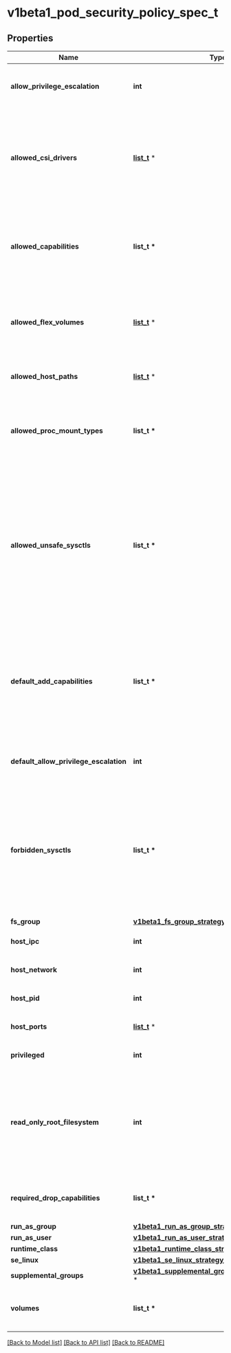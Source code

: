 # v1beta1_pod_security_policy_spec_t

## Properties
Name | Type | Description | Notes
------------ | ------------- | ------------- | -------------
**allow_privilege_escalation** | **int** | allowPrivilegeEscalation determines if a pod can request to allow privilege escalation. If unspecified, defaults to true. | [optional] 
**allowed_csi_drivers** | [**list_t**](v1beta1_allowed_csi_driver.md) \* | AllowedCSIDrivers is an allowlist of inline CSI drivers that must be explicitly set to be embedded within a pod spec. An empty value indicates that any CSI driver can be used for inline ephemeral volumes. This is a beta field, and is only honored if the API server enables the CSIInlineVolume feature gate. | [optional] 
**allowed_capabilities** | **list_t \*** | allowedCapabilities is a list of capabilities that can be requested to add to the container. Capabilities in this field may be added at the pod author&#39;s discretion. You must not list a capability in both allowedCapabilities and requiredDropCapabilities. | [optional] 
**allowed_flex_volumes** | [**list_t**](v1beta1_allowed_flex_volume.md) \* | allowedFlexVolumes is an allowlist of Flexvolumes.  Empty or nil indicates that all Flexvolumes may be used.  This parameter is effective only when the usage of the Flexvolumes is allowed in the \&quot;volumes\&quot; field. | [optional] 
**allowed_host_paths** | [**list_t**](v1beta1_allowed_host_path.md) \* | allowedHostPaths is an allowlist of host paths. Empty indicates that all host paths may be used. | [optional] 
**allowed_proc_mount_types** | **list_t \*** | AllowedProcMountTypes is an allowlist of allowed ProcMountTypes. Empty or nil indicates that only the DefaultProcMountType may be used. This requires the ProcMountType feature flag to be enabled. | [optional] 
**allowed_unsafe_sysctls** | **list_t \*** | allowedUnsafeSysctls is a list of explicitly allowed unsafe sysctls, defaults to none. Each entry is either a plain sysctl name or ends in \&quot;*\&quot; in which case it is considered as a prefix of allowed sysctls. Single * means all unsafe sysctls are allowed. Kubelet has to allowlist all allowed unsafe sysctls explicitly to avoid rejection.  Examples: e.g. \&quot;foo/*\&quot; allows \&quot;foo/bar\&quot;, \&quot;foo/baz\&quot;, etc. e.g. \&quot;foo.*\&quot; allows \&quot;foo.bar\&quot;, \&quot;foo.baz\&quot;, etc. | [optional] 
**default_add_capabilities** | **list_t \*** | defaultAddCapabilities is the default set of capabilities that will be added to the container unless the pod spec specifically drops the capability.  You may not list a capability in both defaultAddCapabilities and requiredDropCapabilities. Capabilities added here are implicitly allowed, and need not be included in the allowedCapabilities list. | [optional] 
**default_allow_privilege_escalation** | **int** | defaultAllowPrivilegeEscalation controls the default setting for whether a process can gain more privileges than its parent process. | [optional] 
**forbidden_sysctls** | **list_t \*** | forbiddenSysctls is a list of explicitly forbidden sysctls, defaults to none. Each entry is either a plain sysctl name or ends in \&quot;*\&quot; in which case it is considered as a prefix of forbidden sysctls. Single * means all sysctls are forbidden.  Examples: e.g. \&quot;foo/*\&quot; forbids \&quot;foo/bar\&quot;, \&quot;foo/baz\&quot;, etc. e.g. \&quot;foo.*\&quot; forbids \&quot;foo.bar\&quot;, \&quot;foo.baz\&quot;, etc. | [optional] 
**fs_group** | [**v1beta1_fs_group_strategy_options_t**](v1beta1_fs_group_strategy_options.md) \* |  | 
**host_ipc** | **int** | hostIPC determines if the policy allows the use of HostIPC in the pod spec. | [optional] 
**host_network** | **int** | hostNetwork determines if the policy allows the use of HostNetwork in the pod spec. | [optional] 
**host_pid** | **int** | hostPID determines if the policy allows the use of HostPID in the pod spec. | [optional] 
**host_ports** | [**list_t**](v1beta1_host_port_range.md) \* | hostPorts determines which host port ranges are allowed to be exposed. | [optional] 
**privileged** | **int** | privileged determines if a pod can request to be run as privileged. | [optional] 
**read_only_root_filesystem** | **int** | readOnlyRootFilesystem when set to true will force containers to run with a read only root file system.  If the container specifically requests to run with a non-read only root file system the PSP should deny the pod. If set to false the container may run with a read only root file system if it wishes but it will not be forced to. | [optional] 
**required_drop_capabilities** | **list_t \*** | requiredDropCapabilities are the capabilities that will be dropped from the container.  These are required to be dropped and cannot be added. | [optional] 
**run_as_group** | [**v1beta1_run_as_group_strategy_options_t**](v1beta1_run_as_group_strategy_options.md) \* |  | [optional] 
**run_as_user** | [**v1beta1_run_as_user_strategy_options_t**](v1beta1_run_as_user_strategy_options.md) \* |  | 
**runtime_class** | [**v1beta1_runtime_class_strategy_options_t**](v1beta1_runtime_class_strategy_options.md) \* |  | [optional] 
**se_linux** | [**v1beta1_se_linux_strategy_options_t**](v1beta1_se_linux_strategy_options.md) \* |  | 
**supplemental_groups** | [**v1beta1_supplemental_groups_strategy_options_t**](v1beta1_supplemental_groups_strategy_options.md) \* |  | 
**volumes** | **list_t \*** | volumes is an allowlist of volume plugins. Empty indicates that no volumes may be used. To allow all volumes you may use &#39;*&#39;. | [optional] 

[[Back to Model list]](../README.md#documentation-for-models) [[Back to API list]](../README.md#documentation-for-api-endpoints) [[Back to README]](../README.md)


